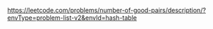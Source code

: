 https://leetcode.com/problems/number-of-good-pairs/description/?envType=problem-list-v2&envId=hash-table